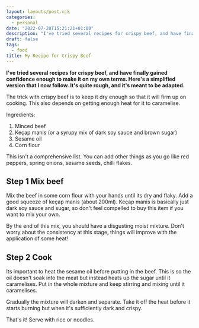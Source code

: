 ```yaml
---
layout: layouts/post.njk
categories:
  - personal
date: "2022-07-28T15:21:21+01:00"
description: "I've tried several recipes for crispy beef, and have finally gained confidence enough to make it on my own terms. Here's a simplified version that I now follow. It's quite rough, and it's meant to be adapted."
draft: false
tags:
  - food
title: My Recipe for Crispy Beef
---
```

**I've tried several recipes for crispy beef, and have finally gained confidence enough to make it on my own terms. Here's a simplified version that I now follow. It's quite rough, and it's meant to be adapted.**

The trick with crispy beef is to keep it dry enough so that it will firm up on cooking. This also depends on getting enough heat for it to caramelise.

Ingredients:
1. Minced beef
2. Keçap manis (or a syrupy mix of dark soy sauce and brown sugar)
3. Sesame oil
4. Corn flour

This isn't a comprehensive list. You can add other things as you go like red peppers, spring onions, sesame seeds, chilli flakes.

## Step 1 Mix beef

Mix the beef in some corn flour with your hands until its dry and flaky. Add a good squeeze of keçap manis (about 200ml). Keçap manis is basically just dark soy sauce and sugar, so don't feel compelled to buy this item if you want to mix your own.

By the end of this mix, you should have a disgusting moist mixture. Don't worry about the consistency at this stage, things will improve with the application of some heat!

## Step 2 Cook

Its important to heat the sesame oil before putting in the beef. This is so the oil doesn't soak into the meat but instead heats up the sugar until it caramelises. Put in the whole mixture and keep stirring and mixing until it caramelises.

Gradually the mixture will darken and separate. Take it off the heat before it starts burning but when it's sufficiently dark and crispy.

That's it! Serve with rice or noodles.
